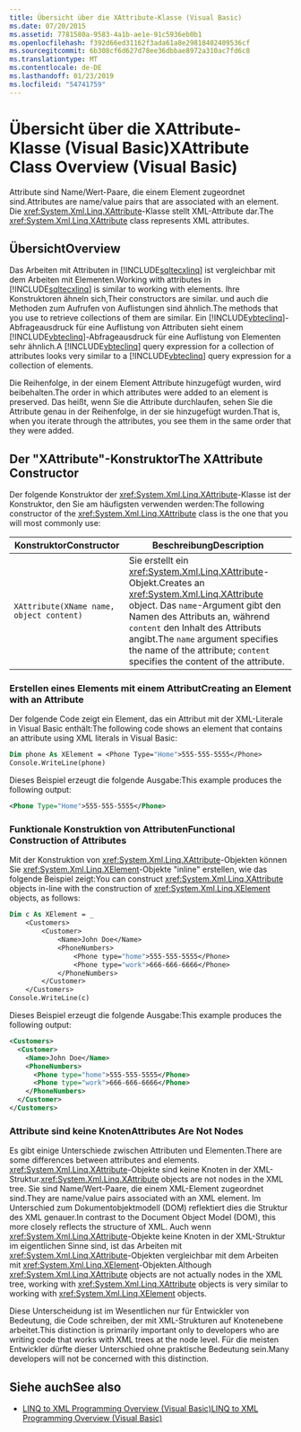 ```yaml
---
title: Übersicht über die XAttribute-Klasse (Visual Basic)
ms.date: 07/20/2015
ms.assetid: 7781580a-9583-4a1b-ae1e-91c5936eb0b1
ms.openlocfilehash: f392d66ed31162f3ada61a8e29818402409536cf
ms.sourcegitcommit: 6b308cf6d627d78ee36dbbae8972a310ac7fd6c8
ms.translationtype: MT
ms.contentlocale: de-DE
ms.lasthandoff: 01/23/2019
ms.locfileid: "54741759"
---
```

# <a name="xattribute-class-overview-visual-basic"></a><span data-ttu-id="3e520-102">Übersicht über die XAttribute-Klasse (Visual Basic)</span><span class="sxs-lookup"><span data-stu-id="3e520-102">XAttribute Class Overview (Visual Basic)</span></span>
<span data-ttu-id="3e520-103">Attribute sind Name/Wert-Paare, die einem Element zugeordnet sind.</span><span class="sxs-lookup"><span data-stu-id="3e520-103">Attributes are name/value pairs that are associated with an element.</span></span> <span data-ttu-id="3e520-104">Die <xref:System.Xml.Linq.XAttribute>-Klasse stellt XML-Attribute dar.</span><span class="sxs-lookup"><span data-stu-id="3e520-104">The <xref:System.Xml.Linq.XAttribute> class represents XML attributes.</span></span>  
  
## <a name="overview"></a><span data-ttu-id="3e520-105">Übersicht</span><span class="sxs-lookup"><span data-stu-id="3e520-105">Overview</span></span>  
 <span data-ttu-id="3e520-106">Das Arbeiten mit Attributen in [!INCLUDE[sqltecxlinq](~/includes/sqltecxlinq-md.md)] ist vergleichbar mit dem Arbeiten mit Elementen.</span><span class="sxs-lookup"><span data-stu-id="3e520-106">Working with attributes in [!INCLUDE[sqltecxlinq](~/includes/sqltecxlinq-md.md)] is similar to working with elements.</span></span> <span data-ttu-id="3e520-107">Ihre Konstruktoren ähneln sich,</span><span class="sxs-lookup"><span data-stu-id="3e520-107">Their constructors are similar.</span></span> <span data-ttu-id="3e520-108">und auch die Methoden zum Aufrufen von Auflistungen sind ähnlich.</span><span class="sxs-lookup"><span data-stu-id="3e520-108">The methods that you use to retrieve collections of them are similar.</span></span> <span data-ttu-id="3e520-109">Ein [!INCLUDE[vbteclinq](~/includes/vbteclinq-md.md)]-Abfrageausdruck für eine Auflistung von Attributen sieht einem [!INCLUDE[vbteclinq](~/includes/vbteclinq-md.md)]-Abfrageausdruck für eine Auflistung von Elementen sehr ähnlich.</span><span class="sxs-lookup"><span data-stu-id="3e520-109">A [!INCLUDE[vbteclinq](~/includes/vbteclinq-md.md)] query expression for a collection of attributes looks very similar to a [!INCLUDE[vbteclinq](~/includes/vbteclinq-md.md)] query expression for a collection of elements.</span></span>  
  
 <span data-ttu-id="3e520-110">Die Reihenfolge, in der einem Element Attribute hinzugefügt wurden, wird beibehalten.</span><span class="sxs-lookup"><span data-stu-id="3e520-110">The order in which attributes were added to an element is preserved.</span></span> <span data-ttu-id="3e520-111">Das heißt, wenn Sie die Attribute durchlaufen, sehen Sie die Attribute genau in der Reihenfolge, in der sie hinzugefügt wurden.</span><span class="sxs-lookup"><span data-stu-id="3e520-111">That is, when you iterate through the attributes, you see them in the same order that they were added.</span></span>  
  
## <a name="the-xattribute-constructor"></a><span data-ttu-id="3e520-112">Der "XAttribute"-Konstruktor</span><span class="sxs-lookup"><span data-stu-id="3e520-112">The XAttribute Constructor</span></span>  
 <span data-ttu-id="3e520-113">Der folgende Konstruktor der <xref:System.Xml.Linq.XAttribute>-Klasse ist der Konstruktor, den Sie am häufigsten verwenden werden:</span><span class="sxs-lookup"><span data-stu-id="3e520-113">The following constructor of the <xref:System.Xml.Linq.XAttribute> class is the one that you will most commonly use:</span></span>  
  
|<span data-ttu-id="3e520-114">Konstruktor</span><span class="sxs-lookup"><span data-stu-id="3e520-114">Constructor</span></span>|<span data-ttu-id="3e520-115">Beschreibung</span><span class="sxs-lookup"><span data-stu-id="3e520-115">Description</span></span>|  
|-----------------|-----------------|  
|`XAttribute(XName name, object content)`|<span data-ttu-id="3e520-116">Sie erstellt ein <xref:System.Xml.Linq.XAttribute>-Objekt.</span><span class="sxs-lookup"><span data-stu-id="3e520-116">Creates an <xref:System.Xml.Linq.XAttribute> object.</span></span> <span data-ttu-id="3e520-117">Das `name`-Argument gibt den Namen des Attributs an, während `content` den Inhalt des Attributs angibt.</span><span class="sxs-lookup"><span data-stu-id="3e520-117">The `name` argument specifies the name of the attribute; `content` specifies the content of the attribute.</span></span>|  
  
### <a name="creating-an-element-with-an-attribute"></a><span data-ttu-id="3e520-118">Erstellen eines Elements mit einem Attribut</span><span class="sxs-lookup"><span data-stu-id="3e520-118">Creating an Element with an Attribute</span></span>  
 <span data-ttu-id="3e520-119">Der folgende Code zeigt ein Element, das ein Attribut mit der XML-Literale in Visual Basic enthält:</span><span class="sxs-lookup"><span data-stu-id="3e520-119">The following code shows an element that contains an attribute using XML literals in Visual Basic:</span></span>  
  
```vb  
Dim phone As XElement = <Phone Type="Home">555-555-5555</Phone>  
Console.WriteLine(phone)  
```  
  
 <span data-ttu-id="3e520-120">Dieses Beispiel erzeugt die folgende Ausgabe:</span><span class="sxs-lookup"><span data-stu-id="3e520-120">This example produces the following output:</span></span>  
  
```xml  
<Phone Type="Home">555-555-5555</Phone>  
```  
  
### <a name="functional-construction-of-attributes"></a><span data-ttu-id="3e520-121">Funktionale Konstruktion von Attributen</span><span class="sxs-lookup"><span data-stu-id="3e520-121">Functional Construction of Attributes</span></span>  
 <span data-ttu-id="3e520-122">Mit der Konstruktion von <xref:System.Xml.Linq.XAttribute>-Objekten können Sie <xref:System.Xml.Linq.XElement>-Objekte "inline" erstellen, wie das folgende Beispiel zeigt:</span><span class="sxs-lookup"><span data-stu-id="3e520-122">You can construct <xref:System.Xml.Linq.XAttribute> objects in-line with the construction of <xref:System.Xml.Linq.XElement> objects, as follows:</span></span>  
  
```vb  
Dim c As XElement = _  
    <Customers>  
        <Customer>  
            <Name>John Doe</Name>  
            <PhoneNumbers>  
                <Phone type="home">555-555-5555</Phone>  
                <Phone type="work">666-666-6666</Phone>  
            </PhoneNumbers>  
        </Customer>  
    </Customers>  
Console.WriteLine(c)  
```  
  
 <span data-ttu-id="3e520-123">Dieses Beispiel erzeugt die folgende Ausgabe:</span><span class="sxs-lookup"><span data-stu-id="3e520-123">This example produces the following output:</span></span>  
  
```xml  
<Customers>  
  <Customer>  
    <Name>John Doe</Name>  
    <PhoneNumbers>  
      <Phone type="home">555-555-5555</Phone>  
      <Phone type="work">666-666-6666</Phone>  
    </PhoneNumbers>  
  </Customer>  
</Customers>  
```  
  
### <a name="attributes-are-not-nodes"></a><span data-ttu-id="3e520-124">Attribute sind keine Knoten</span><span class="sxs-lookup"><span data-stu-id="3e520-124">Attributes Are Not Nodes</span></span>  
 <span data-ttu-id="3e520-125">Es gibt einige Unterschiede zwischen Attributen und Elementen.</span><span class="sxs-lookup"><span data-stu-id="3e520-125">There are some differences between attributes and elements.</span></span> <span data-ttu-id="3e520-126"><xref:System.Xml.Linq.XAttribute>-Objekte sind keine Knoten in der XML-Struktur.</span><span class="sxs-lookup"><span data-stu-id="3e520-126"><xref:System.Xml.Linq.XAttribute> objects are not nodes in the XML tree.</span></span> <span data-ttu-id="3e520-127">Sie sind Name/Wert-Paare, die einem XML-Element zugeordnet sind.</span><span class="sxs-lookup"><span data-stu-id="3e520-127">They are name/value pairs associated with an XML element.</span></span> <span data-ttu-id="3e520-128">Im Unterschied zum Dokumentobjektmodell (DOM) reflektiert dies die Struktur des XML genauer.</span><span class="sxs-lookup"><span data-stu-id="3e520-128">In contrast to the Document Object Model (DOM), this more closely reflects the structure of XML.</span></span> <span data-ttu-id="3e520-129">Auch wenn <xref:System.Xml.Linq.XAttribute>-Objekte keine Knoten in der XML-Struktur im eigentlichen Sinne sind, ist das Arbeiten mit <xref:System.Xml.Linq.XAttribute>-Objekten vergleichbar mit dem Arbeiten mit <xref:System.Xml.Linq.XElement>-Objekten.</span><span class="sxs-lookup"><span data-stu-id="3e520-129">Although <xref:System.Xml.Linq.XAttribute> objects are not actually nodes in the XML tree, working with <xref:System.Xml.Linq.XAttribute> objects is very similar to working with <xref:System.Xml.Linq.XElement> objects.</span></span>  
  
 <span data-ttu-id="3e520-130">Diese Unterscheidung ist im Wesentlichen nur für Entwickler von Bedeutung, die Code schreiben, der mit XML-Strukturen auf Knotenebene arbeitet.</span><span class="sxs-lookup"><span data-stu-id="3e520-130">This distinction is primarily important only to developers who are writing code that works with XML trees at the node level.</span></span> <span data-ttu-id="3e520-131">Für die meisten Entwickler dürfte dieser Unterschied ohne praktische Bedeutung sein.</span><span class="sxs-lookup"><span data-stu-id="3e520-131">Many developers will not be concerned with this distinction.</span></span>  
  
## <a name="see-also"></a><span data-ttu-id="3e520-132">Siehe auch</span><span class="sxs-lookup"><span data-stu-id="3e520-132">See also</span></span>
- [<span data-ttu-id="3e520-133">LINQ to XML Programming Overview (Visual Basic)</span><span class="sxs-lookup"><span data-stu-id="3e520-133">LINQ to XML Programming Overview (Visual Basic)</span></span>](../../../../visual-basic/programming-guide/concepts/linq/linq-to-xml-programming-overview.md)
